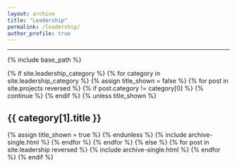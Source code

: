 ```yaml
---
layout: archive
title: "Leadership"
permalink: /leadership/
author_profile: true
---
```

<hr/>
{% include base_path %}

<!-- New style rendering if leadership categories are defined -->
{% if site.leadership_category %}
  {% for category in site.leadership_category  %}
    {% assign title_shown = false %}
    {% for post in site.projects reversed %}
      {% if post.category != category[0] %}
        {% continue %}
      {% endif %}
      {% unless title_shown %}
        <p/><h2>{{ category[1].title }}</h2>
        {% assign title_shown = true %}
      {% endunless %}
      {% include archive-single.html %}
    {% endfor %}
  {% endfor %}
{% else %}
  {% for post in site.leadership reversed %}
    {% include archive-single.html %}
  {% endfor %}
{% endif %}



